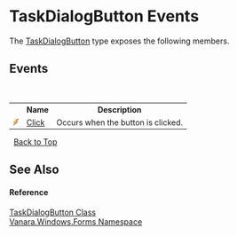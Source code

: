 # TaskDialogButton Events
 

The <a href="1d014f22-9536-9860-ea85-fa2cafd31448">TaskDialogButton</a> type exposes the following members.


## Events
&nbsp;<table><tr><th></th><th>Name</th><th>Description</th></tr><tr><td>![Public event](media/pubevent.gif "Public event")</td><td><a href="9cdcc726-af5d-e55c-b4c9-afcc31585eb6">Click</a></td><td>
Occurs when the button is clicked.</td></tr></table>&nbsp;
<a href="#taskdialogbutton-events">Back to Top</a>

## See Also


#### Reference
<a href="1d014f22-9536-9860-ea85-fa2cafd31448">TaskDialogButton Class</a><br /><a href="c580cf52-4028-70db-28d0-f9b1abc03861">Vanara.Windows.Forms Namespace</a><br />